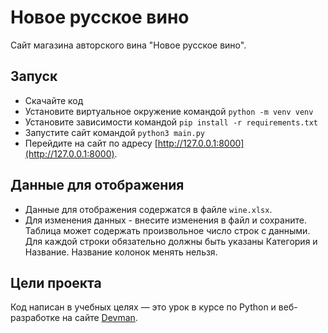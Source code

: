 # Новое русское вино

Сайт магазина авторского вина "Новое русское вино".

## Запуск

- Скачайте код
- Установите виртуальное окружение командой `python -m venv venv`
- Установите зависимости командой `pip install -r requirements.txt`
- Запустите сайт командой `python3 main.py`
- Перейдите на сайт по адресу [http://127.0.0.1:8000](http://127.0.0.1:8000).

## Данные для отображения

- Данные для отображения содержатся в файле `wine.xlsx`.
- Для изменения данных - внесите изменения в файл и сохраните. 
Таблица может содержать произвольное число строк с данными. Для каждой строки обязательно должны быть указаны Категория и Название.
Название колонок менять нельзя.

## Цели проекта

Код написан в учебных целях — это урок в курсе по Python и веб-разработке на сайте [Devman](https://dvmn.org).
